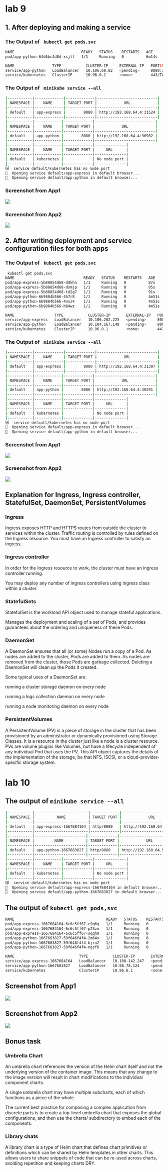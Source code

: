 # lab 9
## 1. After deploying and making a service

### The Output of ``` kubectl get pods,svc```

```sh
NAME                              READY   STATUS    RESTARTS   AGE
pod/app-python-64d6bc4d8d-xsjlt   1/1     Running   0          6m14s

NAME                 TYPE           CLUSTER-IP     EXTERNAL-IP   PORT(S)          AGE
service/app-python   LoadBalancer   10.106.60.82   <pending>     8080:31216/TCP   3m44s
service/kubernetes   ClusterIP      10.96.0.1      <none>        443/TCP          12h
```

### The Output of ``` minikube service --all```

```sh
|-----------|-------------|-------------|---------------------------|
| NAMESPACE |    NAME     | TARGET PORT |            URL            |
|-----------|-------------|-------------|---------------------------|
| default   | app-express |        8080 | http://192.168.64.4:31524 |
|-----------|-------------|-------------|---------------------------|
|-----------|------------|-------------|---------------------------|
| NAMESPACE |    NAME    | TARGET PORT |            URL            |
|-----------|------------|-------------|---------------------------|
| default   | app-python |        8080 | http://192.168.64.4:30982 |
|-----------|------------|-------------|---------------------------|
|-----------|------------|-------------|--------------|
| NAMESPACE |    NAME    | TARGET PORT |     URL      |
|-----------|------------|-------------|--------------|
| default   | kubernetes |             | No node port |
|-----------|------------|-------------|--------------|
😿  service default/kubernetes has no node port
🎉  Opening service default/app-express in default browser...
🎉  Opening service default/app-python in default browser...
```

### Screenshot from App1
![](./images/manual-config1.png)
### Screenshot from App2
![](./images/manual-config2.png)

## 2. After writing deployment and service configuration files for both apps

### The Output of ``` kubectl get pods,svc```

```sh
 kubectl get pods,svc
NAME                               READY   STATUS    RESTARTS   AGE
pod/app-express-5b88854d68-ddkhn   1/1     Running   0          87s
pod/app-express-5b88854d68-dxmjp   1/1     Running   0          95s
pod/app-express-5b88854d68-td2g7   1/1     Running   0          91s
pod/app-python-6b9884b566-4h7r8    1/1     Running   0          4m51s
pod/app-python-6b9884b566-4nxz4    1/1     Running   0          4m51s
pod/app-python-6b9884b566-h84wz    1/1     Running   0          4m51s

NAME                  TYPE           CLUSTER-IP       EXTERNAL-IP   PORT(S)          AGE
service/app-express   LoadBalancer   10.106.202.225   <pending>     8080:31397/TCP   2m13s
service/app-python    LoadBalancer   10.104.167.148   <pending>     8080:30291/TCP   2m46s
service/kubernetes    ClusterIP      10.96.0.1        <none>        443/TCP          2m45s
```

### The Output of ``` minikube service --all```

```sh
|-----------|-------------|-------------|---------------------------|
| NAMESPACE |    NAME     | TARGET PORT |            URL            |
|-----------|-------------|-------------|---------------------------|
| default   | app-express |        8080 | http://192.168.64.4:31397 |
|-----------|-------------|-------------|---------------------------|
|-----------|------------|-------------|---------------------------|
| NAMESPACE |    NAME    | TARGET PORT |            URL            |
|-----------|------------|-------------|---------------------------|
| default   | app-python |        8080 | http://192.168.64.4:30291 |
|-----------|------------|-------------|---------------------------|
|-----------|------------|-------------|--------------|
| NAMESPACE |    NAME    | TARGET PORT |     URL      |
|-----------|------------|-------------|--------------|
| default   | kubernetes |             | No node port |
|-----------|------------|-------------|--------------|
😿  service default/kubernetes has no node port
🎉  Opening service default/app-express in default browser...
🎉  Opening service default/app-python in default browser...
```

### Screenshot from App1
![](./images/file-config1.png)
### Screenshot from App2
![](./images/file-config2.png)


## Explanation for Ingress, Ingress controller, StatefulSet, DaemonSet, PersistentVolumes

### Ingress

Ingress exposes HTTP and HTTPS routes from outside the cluster to services within the cluster. Traffic routing is controlled by rules defined on the Ingress resource.
You must have an Ingress controller to satisfy an Ingress. 
### Ingress controller
In order for the Ingress resource to work, the cluster must have an ingress controller running.

You may deploy any number of ingress controllers using ingress class within a cluster.

### StatefulSets
StatefulSet is the workload API object used to manage stateful applications.

Manages the deployment and scaling of a set of Pods, and provides guarantees about the ordering and uniqueness of these Pods.

### DaemonSet
A DaemonSet ensures that all (or some) Nodes run a copy of a Pod. As nodes are added to the cluster, Pods are added to them. As nodes are removed from the cluster, those Pods are garbage collected. Deleting a DaemonSet will clean up the Pods it created.

Some typical uses of a DaemonSet are:

running a cluster storage daemon on every node 

running a logs collection daemon on every node

running a node monitoring daemon on every node
### PersistentVolumes
A PersistentVolume (PV) is a piece of storage in the cluster that has been provisioned by an administrator or dynamically provisioned using Storage Classes. It is a resource in the cluster just like a node is a cluster resource. PVs are volume plugins like Volumes, but have a lifecycle independent of any individual Pod that uses the PV. This API object captures the details of the implementation of the storage, be that NFS, iSCSI, or a cloud-provider-specific storage system.


# lab 10

## The output of ```minikube service --all```

```sh
|-----------|------------------------|-------------|---------------------------|
| NAMESPACE |          NAME          | TARGET PORT |            URL            |
|-----------|------------------------|-------------|---------------------------|
| default   | app-express-1667684164 | http/8080   | http://192.168.64.5:30056 |
|-----------|------------------------|-------------|---------------------------|
|-----------|-----------------------|-------------|---------------------------|
| NAMESPACE |         NAME          | TARGET PORT |            URL            |
|-----------|-----------------------|-------------|---------------------------|
| default   | app-python-1667683827 | http/8080   | http://192.168.64.5:30371 |
|-----------|-----------------------|-------------|---------------------------|
|-----------|------------|-------------|--------------|
| NAMESPACE |    NAME    | TARGET PORT |     URL      |
|-----------|------------|-------------|--------------|
| default   | kubernetes |             | No node port |
|-----------|------------|-------------|--------------|
😿  service default/kubernetes has no node port
🎉  Opening service default/app-express-1667684164 in default browser...
🎉  Opening service default/app-python-1667683827 in default browser...
```

## The output of ```kubectl get pods,svc```

```sh
NAME                                         READY   STATUS    RESTARTS   AGE
pod/app-express-1667684164-6c6c5ff67-c9g6q   1/1     Running   0          2m32s
pod/app-express-1667684164-6c6c5ff67-p25zm   1/1     Running   0          2m32s
pod/app-express-1667684164-6c6c5ff67-sqqh9   1/1     Running   0          2m32s
pod/app-python-1667683827-59f646f4f4-2m64x   1/1     Running   0          8m9s
pod/app-python-1667683827-59f646f4f4-bjrn2   1/1     Running   0          8m9s
pod/app-python-1667683827-59f646f4f4-ngzf8   1/1     Running   0          8m9s

NAME                             TYPE           CLUSTER-IP       EXTERNAL-IP   PORT(S)          AGE
service/app-express-1667684164   LoadBalancer   10.108.142.247   <pending>     8080:30056/TCP   2m32s
service/app-python-1667683827    LoadBalancer   10.98.78.124     <pending>     8080:30371/TCP   8m9s
service/kubernetes               ClusterIP      10.96.0.1        <none>        443/TCP          9m2s
```


## Screenshot from App1
![](./images/helm-app1.png)
## Screenshot from App2
![](./images/helm-app2.png)



## Bonus task

### Umbrella Chart
An umbrella chart references the version of the Helm chart itself and not the underlying version of the container image. This means that any change to the image version will result in chart modifications to the individual component charts.

A single umbrella chart may have multiple subcharts, each of which functions as a piece of the whole.

The current best practice for composing a complex application from discrete parts is to create a top-level umbrella chart that exposes the global configurations, and then use the charts/ subdirectory to embed each of the components.

### Library chats
A library chart is a type of Helm chart that defines chart primitives or definitions which can be shared by Helm templates in other charts. This allows users to share snippets of code that can be re-used across charts, avoiding repetition and keeping charts DRY.
